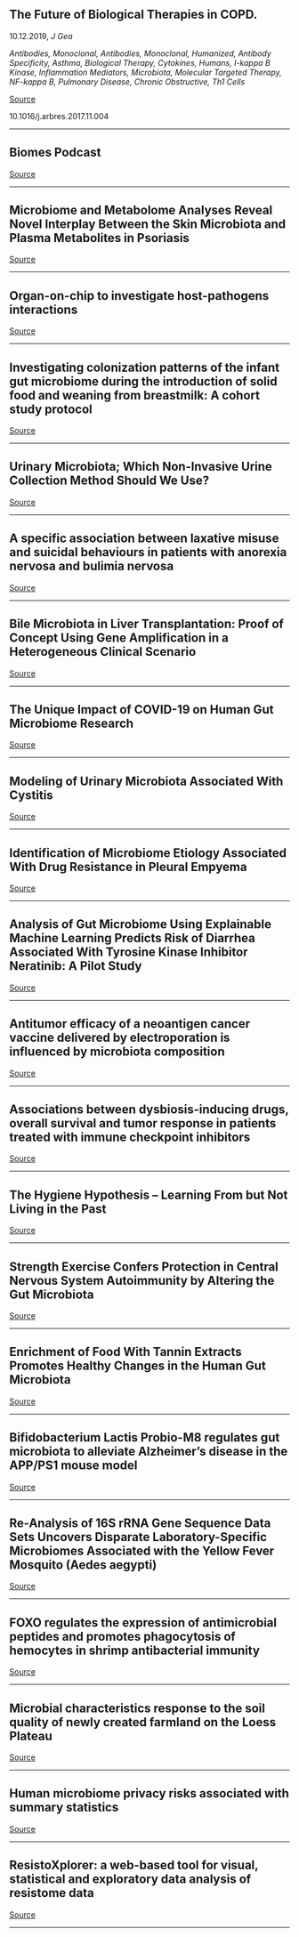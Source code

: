 ## The Future of Biological Therapies in COPD.
 10.12.2019, _J Gea_


_Antibodies, Monoclonal, Antibodies, Monoclonal, Humanized, Antibody Specificity, Asthma, Biological Therapy, Cytokines, Humans, I-kappa B Kinase, Inflammation Mediators, Microbiota, Molecular Targeted Therapy, NF-kappa B, Pulmonary Disease, Chronic Obstructive, Th1 Cells_

[Source](https://open.spotify.com/show/2bZCXpQww5XvYHfoT3YtFJ)

10.1016/j.arbres.2017.11.004

---

## Biomes Podcast

[Source](https://open.spotify.com/show/2bZCXpQww5XvYHfoT3YtFJ)

---

## Microbiome and Metabolome Analyses Reveal Novel Interplay Between the Skin Microbiota and Plasma Metabolites in Psoriasis

[Source](https://doi.org/10.3389/fmicb.2021.643449)

---

## Organ-on-chip to investigate host-pathogens interactions

[Source](https://doi.org/10.1111/cmi.13336)

---

## Investigating colonization patterns of the infant gut microbiome during the introduction of solid food and weaning from breastmilk: A cohort study protocol

[Source](https://doi.org/10.1371/journal.pone.0248924)

---

## Urinary Microbiota; Which Non-Invasive Urine Collection Method Should We Use?

[Source](https://doi.org/10.1111/ijcp.14193)

---

## A specific association between laxative misuse and suicidal behaviours in patients with anorexia nervosa and bulimia nervosa

[Source](https://doi.org/10.1007/s40519-021-01180-x)

---

## Bile Microbiota in Liver Transplantation: Proof of Concept Using Gene Amplification in a Heterogeneous Clinical Scenario

[Source](https://doi.org/10.3389/fsurg.2021.621525)

---

## The Unique Impact of COVID-19 on Human Gut Microbiome Research

[Source](https://doi.org/10.3389/fmed.2021.652464)

---

## Modeling of Urinary Microbiota Associated With Cystitis

[Source](https://doi.org/10.3389/fcimb.2021.643638)

---

## Identification of Microbiome Etiology Associated With Drug Resistance in Pleural Empyema

[Source](https://doi.org/10.3389/fcimb.2021.637018)

---

## Analysis of Gut Microbiome Using Explainable Machine Learning Predicts Risk of Diarrhea Associated With Tyrosine Kinase Inhibitor Neratinib: A Pilot Study

[Source](https://doi.org/10.3389/fonc.2021.604584)

---

## Antitumor efficacy of a neoantigen cancer vaccine delivered by electroporation is influenced by microbiota composition

[Source](https://doi.org/10.1080/2162402x.2021.1898832)

---

## Associations between dysbiosis-inducing drugs, overall survival and tumor response in patients treated with immune checkpoint inhibitors

[Source](https://doi.org/10.1177/17588359211000591)

---

## The Hygiene Hypothesis – Learning From but Not Living in the Past

[Source](https://doi.org/10.3389/fimmu.2021.635935)

---

## Strength Exercise Confers Protection in Central Nervous System Autoimmunity by Altering the Gut Microbiota

[Source](https://doi.org/10.3389/fimmu.2021.628629)

---

## Enrichment of Food With Tannin Extracts Promotes Healthy Changes in the Human Gut Microbiota

[Source](https://doi.org/10.3389/fmicb.2021.625782)

---

## Bifidobacterium Lactis Probio-M8 regulates gut microbiota to alleviate Alzheimer’s disease in the APP/PS1 mouse model

[Source](https://doi.org/10.1007/s00394-021-02543-x)

---

## Re-Analysis of 16S rRNA Gene Sequence Data Sets Uncovers Disparate Laboratory-Specific Microbiomes Associated with the Yellow Fever Mosquito (Aedes aegypti)

[Source](https://doi.org/10.1007/s00248-021-01739-2)

---

## FOXO regulates the expression of antimicrobial peptides and promotes phagocytosis of hemocytes in shrimp antibacterial immunity

[Source](https://doi.org/10.1371/journal.ppat.1009479)

---

## Microbial characteristics response to the soil quality of newly created farmland on the Loess Plateau

[Source](https://doi.org/10.1007/s11356-021-13667-2)

---

## Human microbiome privacy risks associated with summary statistics

[Source](https://doi.org/10.1371/journal.pone.0249528)

---

## ResistoXplorer: a web-based tool for visual, statistical and exploratory data analysis of resistome data

[Source](https://doi.org/10.1093/nargab/lqab018)

---

